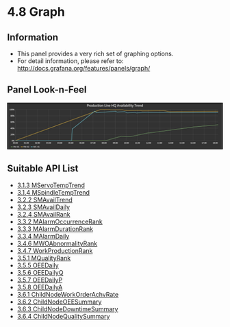 # 4.8 Graph

## Information

* This panel provides a very rich set of graphing options.
* For detail information, please refer to: http://docs.grafana.org/features/panels/graph/

## Panel Look-n-Feel

![](/images/3.2.2-SMAvailTrend.jpg)   

## Suitable API List
  * [3.1.3 MServoTempTrend](/api/3.1_machine_info_funcs/MServoTempTrend.md)
  * [3.1.4 MSpindleTempTrend](/api/3.1_machine_info_funcs/MSpindleTempTrend.md)
  * [3.2.2 SMAvailTrend](/api/3.2_avail_funcs/SMAvailTrend.md)
  * [3.2.3 SMAvailDaily](/api/3.2_avail_funcs/SMAvailDaily.md)
  * [3.2.4 SMAvailRank](/api/3.2_avail_funcs/SMAvailRank.md)
  * [3.3.2 MAlarmOccurrenceRank](/api/3.3_alarm_funcs/MAlarmOccurrenceRank.md)
  * [3.3.3 MAlarmDurationRank](/api/3.3_alarm_funcs/MAlarmDurationRank.md)
  * [3.3.4 MAlarmDaily](/api/3.3_alarm_funcs/MAlarmDaily.md)
  * [3.4.6 MWOAbnormalityRank](/api/3.4_work_order_funcs/MWOAbnormalityRank.md)
  * [3.4.7 WorkProductionRank](/api/3.4_work_order_funcs/WorkProductionRank.md)
  * [3.5.1 MQualityRank](/api/3.5_oee_funcs/MQualityRank.md)
  * [3.5.5 OEEDaily](/api/3.5_oee_funcs/OEEDaily.md)
  * [3.5.6 OEEDailyQ](/api/3.5_oee_funcs/OEEDailyQ.md)
  * [3.5.7 OEEDailyP](/api/3.5_oee_funcs/OEEDailyP.md)
  * [3.5.8 OEEDailyA](/api/3.5_oee_funcs/OEEDailyA.md)
  * [3.6.1 ChildNodeWorkOrderAchvRate](/api/3.6_score_card_funcs/ChildNodeWorkOrderAchvRate.md)
  * [3.6.2 ChildNodeOEESummary](/api/3.6_score_card_funcs/ChildNodeOEESummary.md)
  * [3.6.3 ChildNodeDowntimeSummary](/api/3.6_score_card_funcs/ChildNodeDowntimeSummary.md)
  * [3.6.4 ChildNodeQualitySummary](/api/3.6_score_card_funcs/ChildNodeQualitySummary.md)

